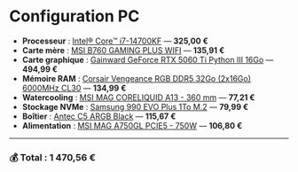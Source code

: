 # Configuration PC

- **Processeur** : [Intel® Core™ i7-14700KF](https://www.amazon.fr/Intel-Processeur-Informatique-CoreTM-i7-14700KF/dp/B0CGJC178L) — **325,00 €**  
- **Carte mère** : [MSI B760 GAMING PLUS WIFI](https://www.grosbill.com/carte-mere/msi-b760-gaming-plus-wifi-seconde-vie-etat-satisfaisant-148072.aspx) — **135,91 €**  
- **Carte graphique** : [Gainward GeForce RTX 5060 Ti Python III 16Go](https://www.topachat.com/pages/detail2_cat_est_micro_puis_rubrique_est_wgfx_pcie_puis_ref_est_in20027904.html) — **494,99 €**  
- **Mémoire RAM** : [Corsair Vengeance RGB DDR5 32Go (2x16Go) 6000MHz CL30](https://www.amazon.fr/CORSAIR-VENGEANCE-6000MHz-Compatible-dOrdinateur/dp/B0BPTKD797) — **134,99 €**  
- **Watercooling** : [MSI MAG CORELIQUID A13 - 360 mm](https://www.amazon.fr/MSI-MAG-CORELIQUID-A13-360/dp/B0BSLK8VYH) — **77,21 €**  
- **Stockage NVMe** : [Samsung 990 EVO Plus 1To M.2](https://www.grosbill.com/disque-ssd/samsung-990-evo-plus-1to-m-2-147842.aspx) — **79,99 €**  
- **Boîtier** : [Antec C5 ARGB Black](https://www.galaxus.fr/fr/s1/product/antec-c5-argb-atx-itx-matx-boitier-pc-43857149) — **115,67 €**  
- **Alimentation** : [MSI MAG A750GL PCIE5 - 750W](https://www.amazon.fr/MSI-Alimentation-Enti%C3%A8rement-Ventilateur-Full-Bridge/dp/B0C3M86HCB) — **106,80 €**  

---

### 💰 Total : **1 470,56 €**
